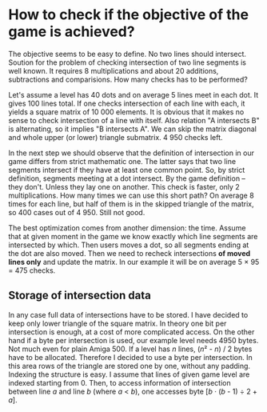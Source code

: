 # How to check if the objective of the game is achieved?

The objective seems to be easy to define. No two lines should intersect. Soution for the problem of checking intersection of two line segments is well known. It requires 8 multiplications
and about 20 additions, subtractions and comparisions. How many checks has to be performed?

Let's assume a level has 40 dots and on average 5 lines meet in each dot. It gives 100 lines total. If one checks intersection of each line with each, it yields a square matrix of 10 000 elements.
It is obvious that it makes no sense to check intersection of a line with itself. Also relation "A intersects B" is alternating, so it implies "B intersects A". We can skip the matrix diagonal
and whole upper (or lower) triangle submatrix. 4 950 checks left.

In the next step we should observe that the definition of intersection in our game differs from strict mathematic one. The latter says that two line segments intersect if they have at least one
common point. So, by strict definition, segments meeting at a dot intersect. By the game definition – they don't. Unless they lay one on another. This check is faster, only 2 multiplications. How many times
we can use this short path? On average 8 times for each line, but half of them is in the skipped triangle of the matrix, so 400 cases out of 4 950. Still not good.

The best optimization comes from another dimension: the time. Assume that at given moment in the game we know exactly which line segments are intersected by which. Then users moves a dot, so all segments
ending at the dot are also moved. Then we need to recheck intersections **of moved lines only** and update the matrix. In our example it will be on average 5 × 95 = 475 checks.

## Storage of intersection data

In any case full data of intersections have to be stored. I have decided to keep only lower triangle of the square matrix. In theory one bit per intersection is enough, at a cost of more complicated access.
On the other hand if a byte per intersection is used, our example level needs 4950 bytes. Not much even for plain Amiga 500. If a level has *n* lines, (*n*² - *n*) / 2 bytes have to be allocated. Therefore I decided
to use a byte per intersection. In this area rows of the triangle are stored one by one, without any padding. Indexing the structure is easy. I assume that lines of given game level are indexed starting from 0. Then, to
access information of intersection between line *a* and line *b* (where *a* < *b*), one accesses byte \[*b* · (*b* - 1) ÷ 2 + *a*\].
